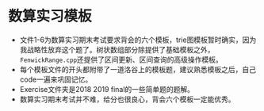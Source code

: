 # 数算实习模板
* 文件1-6为数算实习期末考试要求背会的六个模板，trie图模板暂时确实，因为我战略性放弃这个题了。树状数组部分除提供了基础模板之外，`FenwickRange.cpp`还提供了区间更新、区间查询的高级操作模板。
* 每个模板文件的开头都附带了一道洛谷上的模板题，建议熟悉模板之后，自己code一遍来巩固记忆。
* Exercise文件夹是2018 2019 final的一些简单题的题解。
* 数算实习期末考试并不难，给分也很良心，背会六个模板一定能优秀。